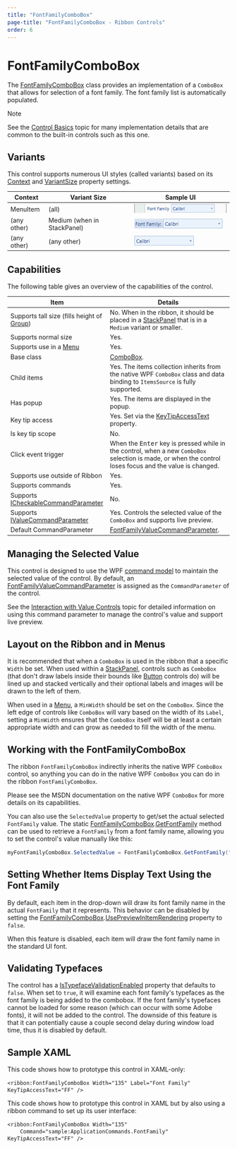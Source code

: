 ```yaml
---
title: "FontFamilyComboBox"
page-title: "FontFamilyComboBox - Ribbon Controls"
order: 6
---
```

# FontFamilyComboBox

The [FontFamilyComboBox](xref:@ActiproUIRoot.Controls.Ribbon.Controls.FontFamilyComboBox) class provides an implementation of a `ComboBox` that allows for selection of a font family.  The font family list is automatically populated.

> [!NOTE]
> See the [Control Basics](../control-basics.md) topic for many implementation details that are common to the built-in controls such as this one.

## Variants

This control supports numerous UI styles (called variants) based on its [Context](xref:@ActiproUIRoot.Controls.Ribbon.Controls.Primitives.ControlBase.Context) and [VariantSize](xref:@ActiproUIRoot.Controls.Ribbon.Controls.Primitives.ControlBase.VariantSize) property settings.

| Context | Variant Size | Sample UI |
|-----|-----|-----|
| MenuItem | (all) | ![Screenshot](../../images/fontfamilycombobox-menu-item-medium.gif) |
| (any other) | Medium (when in StackPanel) | ![Screenshot](../../images/fontfamilycombobox-medium.gif) |
| (any other) | (any other) | ![Screenshot](../../images/fontfamilycombobox-small.gif) |

## Capabilities

The following table gives an overview of the capabilities of the control.

| Item | Details |
|-----|-----|
| Supports tall size (fills height of [Group](../miscellaneous/group.md)) | No.  When in the ribbon, it should be placed in a [StackPanel](../layout/stackpanel.md) that is in a `Medium` variant or smaller. |
| Supports normal size | Yes. |
| Supports use in a [Menu](../miscellaneous/menu.md) | Yes. |
| Base class | [ComboBox](xref:@ActiproUIRoot.Controls.Ribbon.Controls.ComboBox). |
| Child items | Yes.  The items collection inherits from the native WPF `ComboBox` class and data binding to `ItemsSource` is fully supported. |
| Has popup | Yes.  The items are displayed in the popup. |
| Key tip access | Yes.  Set via the [KeyTipAccessText](xref:@ActiproUIRoot.Controls.Ribbon.Controls.Primitives.ComboBoxBase.KeyTipAccessText) property. |
| Is key tip scope | No. |
| Click event trigger | When the <kbd>Enter</kbd> key is pressed while in the control, when a new `ComboBox` selection is made, or when the control loses focus and the value is changed. |
| Supports use outside of Ribbon | Yes. |
| Supports commands | Yes. |
| Supports [ICheckableCommandParameter](xref:@ActiproUIRoot.Controls.Ribbon.Input.ICheckableCommandParameter) | No. |
| Supports [IValueCommandParameter](xref:@ActiproUIRoot.Controls.Ribbon.Input.IValueCommandParameter) | Yes.  Controls the selected value of the `ComboBox` and supports live preview. |
| Default CommandParameter | [FontFamilyValueCommandParameter](xref:@ActiproUIRoot.Controls.Ribbon.Input.FontFamilyValueCommandParameter). |

## Managing the Selected Value

This control is designed to use the WPF [command model](../../command-model/index.md) to maintain the selected value of the control.  By default, an [FontFamilyValueCommandParameter](xref:@ActiproUIRoot.Controls.Ribbon.Input.FontFamilyValueCommandParameter) is assigned as the `CommandParameter` of the control.

See the [Interaction with Value Controls](../../command-model/value-controls.md) topic for detailed information on using this command parameter to manage the control's value and support live preview.

## Layout on the Ribbon and in Menus

It is recommended that when a `ComboBox` is used in the ribbon that a specific `Width` be set.  When used within a [StackPanel](../layout/stackpanel.md), controls such as `ComboBox` (that don't draw labels inside their bounds like [Button](button.md) controls do) will be lined up and stacked vertically and their optional labels and images will be drawn to the left of them.

When used in a [Menu](../miscellaneous/menu.md), a `MinWidth` should be set on the `ComboBox`.  Since the left edge of controls like `ComboBox` will vary based on the width of its `Label`, setting a `MinWidth` ensures that the `ComboBox` itself will be at least a certain appropriate width and can grow as needed to fill the width of the menu.

## Working with the FontFamilyComboBox

The ribbon `FontFamilyComboBox` indirectly inherits the native WPF `ComboBox` control, so anything you can do in the native WPF `ComboBox` you can do in the ribbon `FontFamilyComboBox`.

Please see the MSDN documentation on the native WPF `ComboBox` for more details on its capabilities.

You can also use the `SelectedValue` property to get/set the actual selected `FontFamily` value.  The static [FontFamilyComboBox](xref:@ActiproUIRoot.Controls.Ribbon.Controls.FontFamilyComboBox).[GetFontFamily](xref:@ActiproUIRoot.Controls.Ribbon.Controls.FontFamilyComboBox.GetFontFamily*) method can be used to retrieve a `FontFamily` from a font family name, allowing you to set the control's value manually like this:

```csharp
myFontFamilyComboBox.SelectedValue = FontFamilyComboBox.GetFontFamily("Courier New");
```

## Setting Whether Items Display Text Using the Font Family

By default, each item in the drop-down will draw its font family name in the actual `FontFamily` that it represents.  This behavior can be disabled by setting the [FontFamilyComboBox](xref:@ActiproUIRoot.Controls.Ribbon.Controls.FontFamilyComboBox).[UsePreviewInItemRendering](xref:@ActiproUIRoot.Controls.Ribbon.Controls.FontFamilyComboBox.UsePreviewInItemRendering) property to `false`.

When this feature is disabled, each item will draw the font family name in the standard UI font.

## Validating Typefaces

The control has a [IsTypefaceValidationEnabled](xref:@ActiproUIRoot.Controls.Ribbon.Controls.FontFamilyComboBox.IsTypefaceValidationEnabled) property that defaults to `false`.  When set to `true`, it will examine each font family's typefaces as the font family is being added to the combobox.  If the font family's typefaces cannot be loaded for some reason (which can occur with some Adobe fonts), it will not be added to the control.  The downside of this feature is that it can potentially cause a couple second delay during window load time, thus it is disabled by default.

## Sample XAML

This code shows how to prototype this control in XAML-only:

```xaml
<ribbon:FontFamilyComboBox Width="135" Label="Font Family" KeyTipAccessText="FF" />
```

This code shows how to prototype this control in XAML but by also using a ribbon command to set up its user interface:

```xaml
<ribbon:FontFamilyComboBox Width="135"
	Command="sample:ApplicationCommands.FontFamily" KeyTipAccessText="FF" />
```
